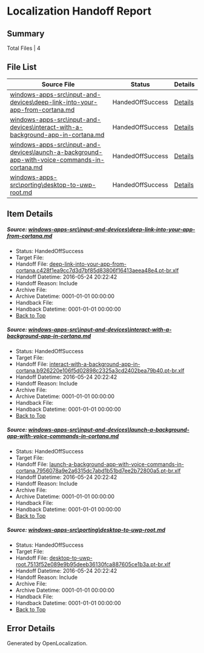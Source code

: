 # <a name='report-top'></a> Localization Handoff Report

## Summary
 Total Files | 4

## File List
 Source File | Status | Details 
 ----------- | ------ | ------- 
 [windows-apps-src\input-and-devices\deep-link-into-your-app-from-cortana.md](https://github.com/Microsoft/windows-apps/blob/7d9f5eff0f6561b18024658fe99d1e11bbe3309f/windows-apps-src/input-and-devices/deep-link-into-your-app-from-cortana.md) | HandedOffSuccess | [Details](#b89aa43dffa69d092615e1b408feac77d0caa87c2629)
 [windows-apps-src\input-and-devices\interact-with-a-background-app-in-cortana.md](https://github.com/Microsoft/windows-apps/blob/7d9f5eff0f6561b18024658fe99d1e11bbe3309f/windows-apps-src/input-and-devices/interact-with-a-background-app-in-cortana.md) | HandedOffSuccess | [Details](#675553f5c3954597982360900e965b2a756d7f632885)
 [windows-apps-src\input-and-devices\launch-a-background-app-with-voice-commands-in-cortana.md](https://github.com/Microsoft/windows-apps/blob/7d9f5eff0f6561b18024658fe99d1e11bbe3309f/windows-apps-src/input-and-devices/launch-a-background-app-with-voice-commands-in-cortana.md) | HandedOffSuccess | [Details](#c65abdda905a390567d3c2b199a891c0c3067df12887)
 [windows-apps-src\porting\desktop-to-uwp-root.md](https://github.com/Microsoft/windows-apps/blob/0f0d9123faec57283cc611d93bbbb03d2eab5b54/windows-apps-src/porting/desktop-to-uwp-root.md) | HandedOffSuccess | [Details](#969ff91b020b7a1c8149dcb0d8efc69e98c0bb313368)

## Item Details
##### <a name='b89aa43dffa69d092615e1b408feac77d0caa87c2629'></a> Source: [windows-apps-src\input-and-devices\deep-link-into-your-app-from-cortana.md](https://github.com/Microsoft/windows-apps/blob/7d9f5eff0f6561b18024658fe99d1e11bbe3309f/windows-apps-src/input-and-devices/deep-link-into-your-app-from-cortana.md)
* Status: HandedOffSuccess
* Target File: 
* Handoff File: [deep-link-into-your-app-from-cortana.c428f1ea9cc7d3d7bf85d83806f16413aeea48e4.pt-br.xlf](https://github.com/Microsoft/WDG.handoff/blob/81ec4d3eeac4a18b5144165efb5b6fea1a4a7efb/ol-handoff/Microsoft/windows-apps.pt-br/master/deep-link-into-your-app-from-cortana.c428f1ea9cc7d3d7bf85d83806f16413aeea48e4.pt-br.xlf)
* Handoff Datetime: 2016-05-24 20:22:42
* Handoff Reason: Include
* Archive File: 
* Archive Datetime: 0001-01-01 00:00:00
* Handback File: 
* Handback Datetime: 0001-01-01 00:00:00
* [Back to Top](#report-top)

##### <a name='675553f5c3954597982360900e965b2a756d7f632885'></a> Source: [windows-apps-src\input-and-devices\interact-with-a-background-app-in-cortana.md](https://github.com/Microsoft/windows-apps/blob/7d9f5eff0f6561b18024658fe99d1e11bbe3309f/windows-apps-src/input-and-devices/interact-with-a-background-app-in-cortana.md)
* Status: HandedOffSuccess
* Target File: 
* Handoff File: [interact-with-a-background-app-in-cortana.b926220e106f5d02898c2325a3cd2402bea79b40.pt-br.xlf](https://github.com/Microsoft/WDG.handoff/blob/81ec4d3eeac4a18b5144165efb5b6fea1a4a7efb/ol-handoff/Microsoft/windows-apps.pt-br/master/interact-with-a-background-app-in-cortana.b926220e106f5d02898c2325a3cd2402bea79b40.pt-br.xlf)
* Handoff Datetime: 2016-05-24 20:22:42
* Handoff Reason: Include
* Archive File: 
* Archive Datetime: 0001-01-01 00:00:00
* Handback File: 
* Handback Datetime: 0001-01-01 00:00:00
* [Back to Top](#report-top)

##### <a name='c65abdda905a390567d3c2b199a891c0c3067df12887'></a> Source: [windows-apps-src\input-and-devices\launch-a-background-app-with-voice-commands-in-cortana.md](https://github.com/Microsoft/windows-apps/blob/7d9f5eff0f6561b18024658fe99d1e11bbe3309f/windows-apps-src/input-and-devices/launch-a-background-app-with-voice-commands-in-cortana.md)
* Status: HandedOffSuccess
* Target File: 
* Handoff File: [launch-a-background-app-with-voice-commands-in-cortana.7956078a9e2a6315dc7abd1b51bd7ee2b72800a5.pt-br.xlf](https://github.com/Microsoft/WDG.handoff/blob/81ec4d3eeac4a18b5144165efb5b6fea1a4a7efb/ol-handoff/Microsoft/windows-apps.pt-br/master/launch-a-background-app-with-voice-commands-in-cortana.7956078a9e2a6315dc7abd1b51bd7ee2b72800a5.pt-br.xlf)
* Handoff Datetime: 2016-05-24 20:22:42
* Handoff Reason: Include
* Archive File: 
* Archive Datetime: 0001-01-01 00:00:00
* Handback File: 
* Handback Datetime: 0001-01-01 00:00:00
* [Back to Top](#report-top)

##### <a name='969ff91b020b7a1c8149dcb0d8efc69e98c0bb313368'></a> Source: [windows-apps-src\porting\desktop-to-uwp-root.md](https://github.com/Microsoft/windows-apps/blob/0f0d9123faec57283cc611d93bbbb03d2eab5b54/windows-apps-src/porting/desktop-to-uwp-root.md)
* Status: HandedOffSuccess
* Target File: 
* Handoff File: [desktop-to-uwp-root.7513f52e089e9b95deeb36130fca887605ce1b3a.pt-br.xlf](https://github.com/Microsoft/WDG.handoff/blob/81ec4d3eeac4a18b5144165efb5b6fea1a4a7efb/ol-handoff/Microsoft/windows-apps.pt-br/master/desktop-to-uwp-root.7513f52e089e9b95deeb36130fca887605ce1b3a.pt-br.xlf)
* Handoff Datetime: 2016-05-24 20:22:42
* Handoff Reason: Include
* Archive File: 
* Archive Datetime: 0001-01-01 00:00:00
* Handback File: 
* Handback Datetime: 0001-01-01 00:00:00
* [Back to Top](#report-top)


## Error Details

Generated by OpenLocalization.
